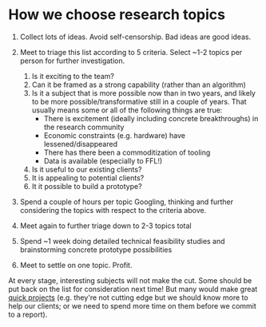 # How we choose research topics

1. Collect lots of ideas. Avoid self-censorship. Bad ideas are good ideas.

2. Meet to triage this list according to 5 criteria. Select ~1-2 topics per
   person for further investigation.

    1. Is it exciting to the team?
    2. Can it be framed as a strong capability (rather than an algorithm)
    3. Is it a subject that is more possible now than in two years, and likely
       to be more possible/transformative still in a couple of years. That
       usually means some or all of the following things are true:
        - There is excitement (ideally including concrete breakthroughs) in the
          research community
        - Economic constraints (e.g. hardware) have lessened/disappeared
        - There has there been a commoditization of tooling
        - Data is available (especially to FFL!)
    4. Is it useful to our existing clients?
    5. It is appealing to potential clients?
    6. It it possible to build a prototype?

3. Spend a couple of hours per topic Googling, thinking and further considering
   the topics with respect to the criteria above.

4. Meet again to further triage down to 2-3 topics total

5. Spend ~1 week doing detailed technical feasibility studies and brainstorming
   concrete prototype possibilities

6. Meet to settle on one topic. Profit.

At every stage, interesting subjects will not make the cut. Some should be put
back on the list for consideration next time! But many would make great [quick
projects](quick_projects.md) (e.g. they're not cutting edge but we should know
more to help our clients; or we need to spend more time on them before we
commit to a report).
